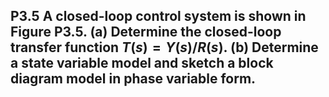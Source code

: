 ## P3.5 A closed-loop control system is shown in Figure P3.5. (a) Determine the closed-loop transfer function $T(s)=Y(s)/R(s)$. (b) Determine a state variable model and sketch a block diagram model in phase variable form.
